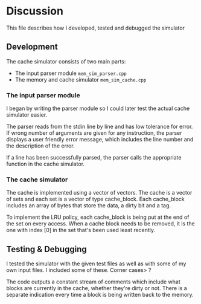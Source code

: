 Discussion
==========
This file describes how I developed, tested and debugged the simulator
 
Development
-----------
The cache simulator consists of two main parts:

  - The input parser module `mem_sim_parser.cpp`
  - The memory and cache simulator `mem_sim_cache.cpp`

### The input parser module
I began by writing the parser module so I could later test
the actual cache simulator easier.

The parser reads from the stdin line by line and has low tolerance for error.
If wrong number of arguments are given for any instruction, the parser displays
a user friendly error message, which includes the line number and the
description of the error.

If a line has been successfully parsed, the parser calls the appropriate function
in the cache simulator. 

### The cache simulator
The cache is implemented using a vector of vectors.
The cache is a vector of sets and each set is a vector of type cache_block.
Each cache_block includes an array of bytes that store the data, a dirty bit and a tag.

To implement the LRU policy, each cache_block is being put at the
end of the set on every access. When a cache block needs to be removed,
it is the one with index [0] in the set that's been used least recently. 

Testing & Debugging
-------------------
I tested the simulator with the given test files as well as with some of my own input files.
I included some of these.
Corner cases> ?

The code outputs a constant stream of comments which include what blocks are currently in the
cache, whether they're dirty or not. There is a separate indication every time a block is being
written back to the memory.